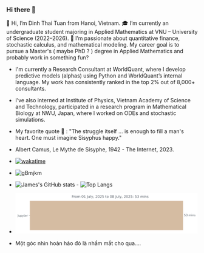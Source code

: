 ### Hi there 👋

👋 Hi, I’m Dinh Thai Tuan from Hanoi, Vietnam.
🎓 I’m currently an undergraduate student majoring in Applied Mathematics at VNU – University of Science (2022–2026).
📌 I’m passionate about quantitative finance, stochastic calculus, and mathematical modeling. My career goal is to pursue a Master's ( maybe PhD ? ) degree in Applied Mathematics and probably work in something fun? 

+ I'm currently a Research Consultant at WorldQuant, where I develop predictive models (alphas) using Python and WorldQuant’s internal language. My work has consistently ranked in the top 2% out of 8,000+ consultants.

+ I’ve also interned at Institute of Physics, Vietnam Academy of Science and Technology, participated in a research program in Mathematical Biology at NWU, Japan, where I worked on ODEs and stochastic simulations.
- My favorite quote 💬 : "The struggle itself ... is enough to fill a man's heart. One must imagine Sisyphus happy."
- Albert Camus,  Le Mythe de Sisyphe, 1942 - The Internet, 2023.
- [![wakatime](https://wakatime.com/badge/user/018d6a49-7696-436f-bee3-e5396b1cc291.svg)](https://wakatime.com/@018d6a49-7696-436f-bee3-e5396b1cc291)
- ![gBmjkm](https://github.com/SisypheanHUS/SisypheanHUS/assets/122086282/256a6782-a3ac-44da-9618-ddf940c6af72)
- ![James's GitHub stats](https://github-readme-stats.vercel.app/api?username=SisypheanHUS&theme=dark&show_icons=true) - ![Top Langs](https://github-readme-stats.vercel.app/api/top-langs/?username=sisypheanhus&theme=dark)

- <img
  src="https://github.com/sisypheanhus/sisypheanhus/blob/main/images/stat.svg"
  alt="Activity Update"
/>
- Một góc nhìn hoàn hảo đó là nhắm mắt cho qua....

<!--
**SisypheanHUS/SisypheanHUS** is a ✨ _special_ ✨ repository because its `README.md` (this file) appears on your GitHub profile.

Here are some ideas to get you started:

- 🔭 I’m currently working on ...
- 🌱 I’m currently learning ...
- 👯 I’m looking to collaborate on ...
- 🤔 I’m looking for help with ...
-  Ask me about ...
- 📫 How to reach me: ...
- 😄 Pronouns: ...
- ⚡ Fun fact: ...
-->
